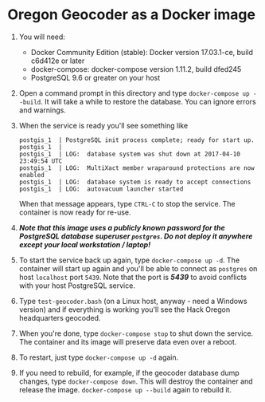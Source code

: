 # Oregon Geocoder as a Docker image
1. You will need:
    * Docker Community Edition (stable): Docker version 17.03.1-ce, build c6d412e or later
    * docker-compose: docker-compose version 1.11.2, build dfed245
    * PostgreSQL 9.6 or greater on your host
2. Open a command prompt in this directory and type `docker-compose up --build`. It will take a while to restore the database. You can ignore errors and warnings.
3. When the service is ready you'll see something like

    ```
    postgis_1  | PostgreSQL init process complete; ready for start up.
    postgis_1  | 
    postgis_1  | LOG:  database system was shut down at 2017-04-10 23:49:54 UTC
    postgis_1  | LOG:  MultiXact member wraparound protections are now enabled
    postgis_1  | LOG:  database system is ready to accept connections
    postgis_1  | LOG:  autovacuum launcher started
    ```

    When that message appears, type `CTRL-C` to stop the service. The container is now ready for re-use.
4. ***Note that this image uses a publicly known password for the PostgreSQL database superuser `postgres`. Do not deploy it anywhere except your local workstation / laptop!***
5. To start the service back up again, type `docker-compose up -d`. The container will start up again and you'll be able to connect as `postgres` on host `localhost` port `5439`. Note that the port is ***5439*** to avoid conflicts with your host PostgreSQL service.
6. Type `test-geocoder.bash` (on a Linux host, anyway - need a Windows version) and if everything is working you'll see the Hack Oregon headquarters geocoded.
7. When you're done, type `docker-compose stop` to shut down the service. The container and its image will preserve data even over a reboot.
8. To restart, just type `docker-compose up -d` again.
9. If you need to rebuild, for example, if the geocoder database dump changes, type `docker-compose down`. This will destroy the container and release the image. `docker-compose up --build` again to rebuild it.
